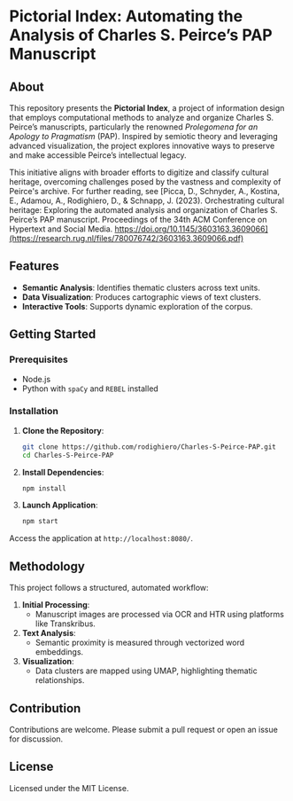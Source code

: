 
# Pictorial Index: Automating the Analysis of Charles S. Peirce’s PAP Manuscript

## About

This repository presents the **Pictorial Index**, a project of information design that employs computational methods to analyze and organize Charles S. Peirce’s manuscripts, particularly the renowned *Prolegomena for an Apology to Pragmatism* (PAP). Inspired by semiotic theory and leveraging advanced visualization, the project explores innovative ways to preserve and make accessible Peirce’s intellectual legacy.

This initiative aligns with broader efforts to digitize and classify cultural heritage, overcoming challenges posed by the vastness and complexity of Peirce's archive. For further reading, see [Picca, D., Schnyder, A., Kostina, E., Adamou, A., Rodighiero, D., & Schnapp, J. (2023). Orchestrating cultural heritage: Exploring the automated analysis and organization of Charles S. Peirce’s PAP manuscript. Proceedings of the 34th ACM Conference on Hypertext and Social Media. https://doi.org/10.1145/3603163.3609066](https://research.rug.nl/files/780076742/3603163.3609066.pdf)

## Features

- **Semantic Analysis**: Identifies thematic clusters across text units.
- **Data Visualization**: Produces cartographic views of text clusters.
- **Interactive Tools**: Supports dynamic exploration of the corpus.

## Getting Started

### Prerequisites

- Node.js
- Python with `spaCy` and `REBEL` installed

### Installation

1. **Clone the Repository**:
   ```bash
   git clone https://github.com/rodighiero/Charles-S-Peirce-PAP.git
   cd Charles-S-Peirce-PAP
   ```

2. **Install Dependencies**:
   ```bash
   npm install
   ```

3. **Launch Application**:
   ```bash
   npm start
   ```

Access the application at `http://localhost:8080/`.

## Methodology

This project follows a structured, automated workflow:

1. **Initial Processing**:
   - Manuscript images are processed via OCR and HTR using platforms like Transkribus.
2. **Text Analysis**:
   - Semantic proximity is measured through vectorized word embeddings.
3. **Visualization**:
   - Data clusters are mapped using UMAP, highlighting thematic relationships.

## Contribution

Contributions are welcome. Please submit a pull request or open an issue for discussion.

## License

Licensed under the MIT License.
